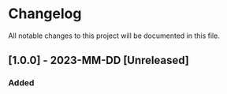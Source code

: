 # Changelog
All notable changes to this project will be documented in this file.

## [1.0.0] - 2023-MM-DD [Unreleased]
### Added

